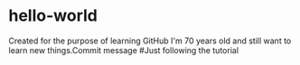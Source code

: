 # hello-world
Created for the purpose of learning GitHub
I'm 70 years old and still want to learn new things.Commit message #Just following the tutorial
